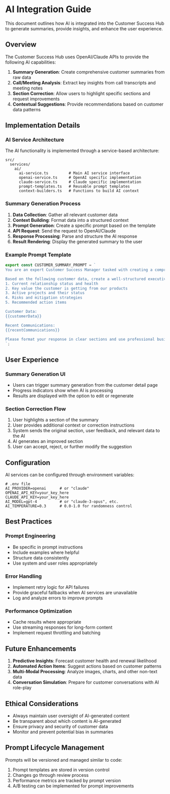 # AI Integration Guide

This document outlines how AI is integrated into the Customer Success Hub to generate summaries, provide insights, and enhance the user experience.

## Overview

The Customer Success Hub uses OpenAI/Claude APIs to provide the following AI capabilities:

1. **Summary Generation**: Create comprehensive customer summaries from raw data
2. **Call/Meeting Analysis**: Extract key insights from call transcripts and meeting notes
3. **Section Correction**: Allow users to highlight specific sections and request improvements
4. **Contextual Suggestions**: Provide recommendations based on customer data patterns

## Implementation Details

### AI Service Architecture

The AI functionality is implemented through a service-based architecture:

```
src/
  services/
    ai/
      ai-service.ts         # Main AI service interface
      openai-service.ts     # OpenAI specific implementation
      claude-service.ts     # Claude specific implementation
      prompt-templates.ts   # Reusable prompt templates
      context-builders.ts   # Functions to build AI context
```

### Summary Generation Process

1. **Data Collection**: Gather all relevant customer data
2. **Context Building**: Format data into a structured context
3. **Prompt Generation**: Create a specific prompt based on the template
4. **API Request**: Send the request to OpenAI/Claude
5. **Response Processing**: Parse and structure the AI response
6. **Result Rendering**: Display the generated summary to the user

### Example Prompt Template

```typescript
export const CUSTOMER_SUMMARY_PROMPT = `
You are an expert Customer Success Manager tasked with creating a comprehensive customer summary.

Based on the following customer data, create a well-structured executive summary that highlights:
1. Current relationship status and health
2. Key value the customer is getting from our products
3. Active projects and their status
4. Risks and mitigation strategies
5. Recommended action items

Customer Data:
{{customerData}}

Recent Communications:
{{recentCommunications}}

Please format your response in clear sections and use professional business language.
`;
```

## User Experience

### Summary Generation UI

- Users can trigger summary generation from the customer detail page
- Progress indicators show when AI is processing
- Results are displayed with the option to edit or regenerate

### Section Correction Flow

1. User highlights a section of the summary
2. User provides additional context or correction instructions
3. System sends the original section, user feedback, and relevant data to the AI
4. AI generates an improved section
5. User can accept, reject, or further modify the suggestion

## Configuration

AI services can be configured through environment variables:

```
# .env file
AI_PROVIDER=openai      # or "claude"
OPENAI_API_KEY=your_key_here
CLAUDE_API_KEY=your_key_here
AI_MODEL=gpt-4          # or "claude-3-opus", etc.
AI_TEMPERATURE=0.3      # 0.0-1.0 for randomness control
```

## Best Practices

### Prompt Engineering

- Be specific in prompt instructions
- Include examples where helpful
- Structure data consistently
- Use system and user roles appropriately

### Error Handling

- Implement retry logic for API failures
- Provide graceful fallbacks when AI services are unavailable
- Log and analyze errors to improve prompts

### Performance Optimization

- Cache results where appropriate
- Use streaming responses for long-form content
- Implement request throttling and batching

## Future Enhancements

1. **Predictive Insights**: Forecast customer health and renewal likelihood
2. **Automated Action Items**: Suggest actions based on customer patterns
3. **Multi-Modal Processing**: Analyze images, charts, and other non-text data
4. **Conversation Simulation**: Prepare for customer conversations with AI role-play

## Ethical Considerations

- Always maintain user oversight of AI-generated content
- Be transparent about which content is AI-generated
- Ensure privacy and security of customer data
- Monitor and prevent potential bias in summaries

## Prompt Lifecycle Management

Prompts will be versioned and managed similar to code:

1. Prompt templates are stored in version control
2. Changes go through review process
3. Performance metrics are tracked by prompt version
4. A/B testing can be implemented for prompt improvements
